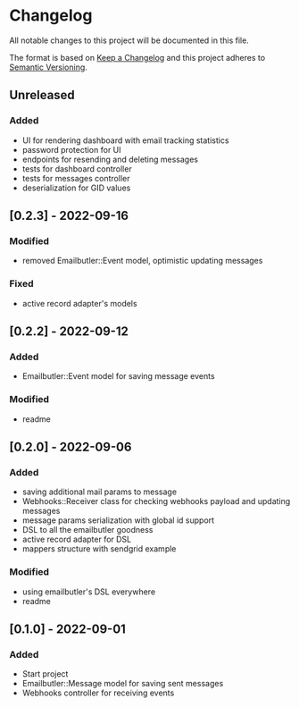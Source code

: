 # Changelog
All notable changes to this project will be documented in this file.

The format is based on [Keep a Changelog](http://keepachangelog.com/en/1.0.0/)
and this project adheres to [Semantic Versioning](http://semver.org/spec/v2.0.0.html).

## Unreleased
### Added
- UI for rendering dashboard with email tracking statistics
- password protection for UI
- endpoints for resending and deleting messages
- tests for dashboard controller
- tests for messages controller
- deserialization for GID values

## [0.2.3] - 2022-09-16
### Modified
- removed Emailbutler::Event model, optimistic updating messages

### Fixed
- active record adapter's models

## [0.2.2] - 2022-09-12
### Added
- Emailbutler::Event model for saving message events

### Modified
- readme

## [0.2.0] - 2022-09-06
### Added
- saving additional mail params to message
- Webhooks::Receiver class for checking webhooks payload and updating messages
- message params serialization with global id support
- DSL to all the emailbutler goodness
- active record adapter for DSL
- mappers structure with sendgrid example

### Modified
- using emailbutler's DSL everywhere
- readme

## [0.1.0] - 2022-09-01
### Added
- Start project
- Emailbutler::Message model for saving sent messages
- Webhooks controller for receiving events
